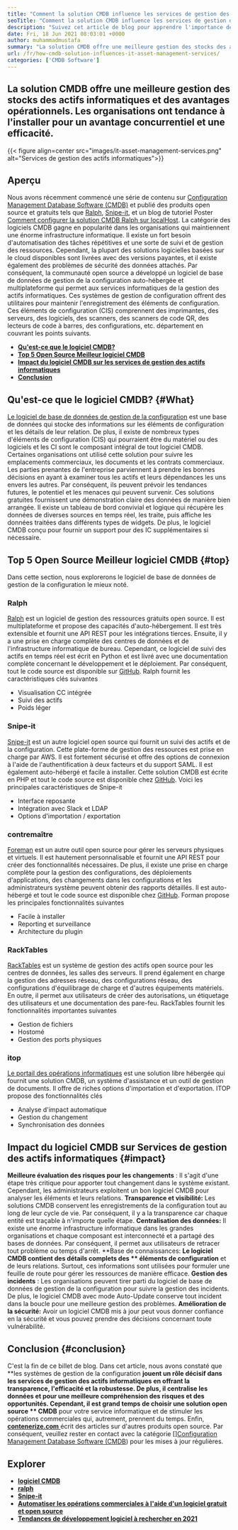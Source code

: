 ```yaml
---
title: "Comment la solution CMDB influence les services de gestion des actifs informatiques" 
seoTitle: "Comment la solution CMDB influence les services de gestion des actifs informatiques" 
description: "Suivez cet article de blog pour apprendre l'importance des services de gestion des actifs informatiques open source et du logiciel CMDB gratuit pour gérer de nombreux éléments de configuration." 
date: Fri, 18 Jun 2021 08:03:01 +0000
author: muhammadmustafa
summary: "La solution CMDB offre une meilleure gestion des stocks des actifs informatiques et des avantages opérationnels. Les organisations ont tendance à l'installer pour un avantage concurrentiel et une efficacité." 
url: /fr/how-cmdb-solution-influences-it-asset-management-services/
categories: ['CMDB Software']
---
```


## La solution CMDB offre une meilleure gestion des stocks des actifs informatiques et des avantages opérationnels. Les organisations ont tendance à l'installer pour un avantage concurrentiel et une efficacité.

{{< figure align=center src="images/it-asset-management-services.png" alt="Services de gestion des actifs informatiques">}}


## **Aperçu**
Nous avons récemment commencé une série de contenu sur [Configuration Management Database Software (CMDB)][1] et publié des produits open source et gratuits tels que [Ralph][2], [Snipe-it][3], et un blog de tutoriel Poster [Comment configurer la solution CMDB Ralph sur localHost][4]. La catégorie des logiciels CMDB gagne en popularité dans les organisations qui maintiennent une énorme infrastructure informatique. Il existe un fort besoin d'automatisation des tâches répétitives et une sorte de suivi et de gestion des ressources. Cependant, la plupart des solutions logicielles basées sur le cloud disponibles sont livrées avec des versions payantes, et il existe également des problèmes de sécurité des données attachés. Par conséquent, la communauté open source a développé un logiciel de base de données de gestion de la configuration auto-hébergée et multiplateforme qui permet aux services informatiques de la gestion des actifs informatiques.
Ces systèmes de gestion de configuration offrent des utilitaires pour maintenir l'enregistrement des éléments de configuration. Ces éléments de configuration (CIS) comprennent des imprimantes, des serveurs, des logiciels, des scanners, des scanners de code QR, des lecteurs de code à barres, des configurations, etc. département en couvrant les points suivants.
  * **[Qu'est-ce que le logiciel CMDB?][5]** 
  * **[Top 5 Open Source Meilleur logiciel CMDB][6]** 
  * [**Impact du logiciel CMDB sur les services de gestion des actifs informatiques** ][7]
  * **[Conclusion][8]** 

## **Qu'est-ce que le logiciel CMDB?**    {#What}
[Le logiciel de base de données de gestion de la configuration][1] est une base de données qui stocke des informations sur les éléments de configuration et les détails de leur relation. De plus, il existe de nombreux types d'éléments de configuration (CIS) qui pourraient être du matériel ou des logiciels et les CI sont le composant intégral de tout logiciel CMDB. Certaines organisations ont utilisé cette solution pour suivre les emplacements commerciaux, les documents et les contrats commerciaux. Les parties prenantes de l'entreprise parviennent à prendre les bonnes décisions en ayant à examiner tous les actifs et leurs dépendances les uns envers les autres. Par conséquent, ils peuvent prévoir les tendances futures, le potentiel et les menaces qui peuvent survenir. Ces solutions gratuites fournissent une démonstration claire des données de manière bien arrangée. Il existe un tableau de bord convivial et logique qui récupère les données de diverses sources en temps réel, les traite, puis affiche les données traitées dans différents types de widgets. De plus, le logiciel CMDB conçu pour fournir un support pour des IC supplémentaires si nécessaire.

## **Top 5 Open Source Meilleur logiciel CMDB**    {#top}
Dans cette section, nous explorerons le logiciel de base de données de gestion de la configuration le mieux noté.

### Ralph
[Ralph][2] est un logiciel de gestion des ressources gratuits open source. Il est multiplateforme et propose des capacités d'auto-hébergement. Il est très extensible et fournit une API REST pour les intégrations tierces. Ensuite, il y a une prise en charge complète des centres de données et de l'infrastructure informatique de bureau. Cependant, ce logiciel de suivi des actifs en temps réel est écrit en Python et est livré avec une documentation complète concernant le développement et le déploiement. Par conséquent, tout le code source est disponible sur [GitHub][9].
Ralph fournit les caractéristiques clés suivantes
  * Visualisation CC intégrée
  * Suivi des actifs
  * Poids léger

### Snipe-it
[Snipe-it][3] est un autre logiciel open source qui fournit un suivi des actifs et de la configuration. Cette plate-forme de gestion des ressources est prise en charge par AWS. Il est fortement sécurisé et offre des options de connexion à l'aide de l'authentification à deux facteurs et du support SAML. Il est également auto-hébergé et facile à installer. Cette solution CMDB est écrite en PHP et tout le code source est disponible chez [GitHub][10].
Voici les principales caractéristiques de Snipe-it
  * Interface reposante
  * Intégration avec Slack et LDAP
  * Options d'importation / exportation

### contremaître
[Foreman][11] est un autre outil open source pour gérer les serveurs physiques et virtuels. Il est hautement personnalisable et fournit une API REST pour créer des fonctionnalités nécessaires. De plus, il existe une prise en charge complète pour la gestion des configurations, des déploiements d'applications, des changements dans les configurations et les administrateurs système peuvent obtenir des rapports détaillés. Il est auto-hébergé et tout le code source est disponible chez [GitHub][12].
Forman propose les principales fonctionnalités suivantes
  * Facile à installer
  * Reporting et surveillance
  * Architecture du plugin

### RackTables
[RackTables][13] est un système de gestion des actifs open source pour les centres de données, les salles des serveurs. Il prend également en charge la gestion des adresses réseau, des configurations réseau, des configurations d'équilibrage de charge et d'autres équipements matériels. En outre, il permet aux utilisateurs de créer des autorisations, un étiquetage des utilisateurs et une documentation des pare-feu.
RackTables fournit les fonctionnalités importantes suivantes
  * Gestion de fichiers
  * Hostomé
  * Gestion des ports physiques

### itop
[Le portail des opérations informatiques][14] est une solution libre hébergée qui fournit une solution CMDB, un système d'assistance et un outil de gestion de documents. Il offre de riches options d'importation et d'exportation.
ITOP propose des fonctionnalités clés
  * Analyse d'impact automatique
  * Gestion du changement
  * Synchronisation des données

## Impact du logiciel CMDB sur [][15] Services de gestion des actifs informatiques   {#impact}
**Meilleure évaluation des risques pour les changements** : Il s'agit d'une étape très critique pour apporter tout changement dans le système existant. Cependant, les administrateurs exploitent un bon logiciel CMDB pour analyser les éléments et leurs relations.
**Transparence et visibilité:**  Les solutions CMDB conservent les enregistrements de la configuration tout au long de leur cycle de vie. Par conséquent, il y a la transparence car chaque entité est traçable à n'importe quelle étape.
**Centralisation des données:**  Il existe une énorme infrastructure informatique dans les grandes organisations et chaque composant est interconnecté et a partagé des bases de données. Par conséquent, il permet aux utilisateurs de retracer tout problème ou temps d'arrêt.
**Base de connaissances:  **Le logiciel CMDB contient des détails complets des **  éléments de configuration**  et de leurs relations. Surtout, ces informations sont utilisées pour formuler une feuille de route pour gérer les ressources de manière efficace.
**Gestion des incidents** : Les organisations peuvent tirer parti du logiciel de base de données de gestion de la configuration pour suivre la gestion des incidents. De plus, le logiciel CMDB avec mode Auto-Update conserve tout incident dans la boucle pour une meilleure gestion des problèmes.
**Amélioration de la sécurité:**  Avoir un logiciel CMDB mis à jour peut vous donner confiance en la sécurité et vous pouvez prendre des décisions concernant toute vulnérabilité.

## **Conclusion**    {#conclusion}
C'est la fin de ce billet de blog. Dans cet article, nous avons constaté que **les systèmes de gestion de la configuration  **jouent un rôle décisif dans les services de gestion des actifs informatiques en offrant la transparence, l'efficacité et la robustesse. De plus, il centralise les données et pour une meilleure compréhension des risques et des opportunités. Cependant, il est grand temps de choisir une solution open source **  CMDB**  pour votre service informatique et de stimuler les opérations commerciales qui, autrement, prennent du temps.
Enfin, [**contenerize.com** ][16] écrit des articles sur d'autres produits open source. Par conséquent, veuillez rester en contact avec la catégorie [][][17][Configuration Management Database Software (CMDB][1]) pour les mises à jour régulières.

## Explorer
  * **[logiciel CMDB][1]** 
  * **[ralph][2]** 
  * [**Snipe-it** ][3]
  * [**Automatiser les opérations commerciales à l'aide d'un logiciel gratuit et open source** ][18]
  * **[Tendances de développement logiciel à rechercher en 2021][19]** 

  
[1]: https://products.containerize.com/cmdb-software/
[2]: https://products.containerize.com/cmdb-software/ralph/
[3]: https://products.containerize.com/cmdb-software/snipe-it/
[4]: https://blog.containerize.com/cmdb-software/how-to-set-up-cmdb-solution-ralph-on-localhost/
[5]: #what
[6]: #top
[7]: #impact
[8]: #Conclusion
[9]: https://github.com/allegro/ralph
[10]: https://github.com/snipe/snipe-it
[11]: https://theforeman.org/
[12]: https://github.com/theforeman/foreman
[13]: https://www.racktables.org/
[14]: https://www.combodo.com/itop
[15]: https://blog.containerize.com/wp-admin/post.php?post=5864&action=edit#app
[16]: https://www.containerize.com/
[17]: https://products.containerize.com/single-sign-on/
[18]: https://blog.containerize.com/blogging/automate-business-operations-using-open-source-software/
[19]: https://blog.containerize.com/blockchain-platforms/software-development-trends-to-look-out-for-in-2021/
